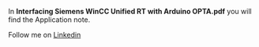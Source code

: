 In **Interfacing Siemens WinCC Unified RT with Arduino OPTA.pdf** you will find the Application note.

Follow me on <a href="https://www.linkedin.com/in/davidenardella/" target="_blank">Linkedin</a>